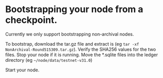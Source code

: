 <h1>Bootstrapping your node from a checkpoint.</h1>

Currently we only support bootstrapping non-archival nodes.

To bootstrap, download the tar.gz file and extract is (eg `tar -xf NonArchival-Round515309.tar.gz`).
Verify the SHA256 values for the two files.
Stop your node if it is running.
Move the *.sqlite files into the ledger directory (eg `~/node/data/testnet-v31.0`)

Start your node.